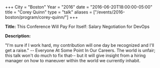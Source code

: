 +++
City = "Boston"
Year = "2016"
date = "2016-06-20T18:00:00-05:00"
title = "Corey Quinn"
type = "talk"
aliases = ["/events/2016-boston/program/corey-quinn/"]
+++

<div class="span-15  ">
  <div class="span-15  last ">
  <p><strong>Title:</strong>
  This Conference Will Pay For Itself: Salary Negotiation for DevOps
  </p>

  <p><strong>Description:</strong></p>

  <p>
  "I'm sure if I work hard, my contribution will one day be recognized and I'll get a raise." -- Everyone At Some Point In Our Careers.
The world is unfair; this talk won't do much to fix that-- but it will give insight from a hiring manager on how to maneuver within the world we currently inhabit.
  </p>
  </div>
</div>
